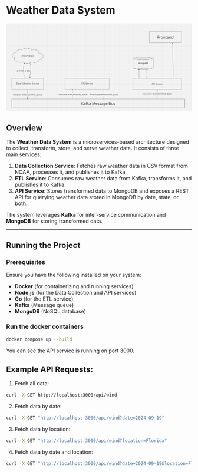 # Weather Data System

![System high level diagram](system.png)

## Overview

The **Weather Data System** is a microservices-based architecture designed to collect, transform, store, and serve weather data. It consists of three main services:
1. **Data Collection Service**: Fetches raw weather data in CSV format from NOAA, processes it, and publishes it to Kafka.
2. **ETL Service**: Consumes raw weather data from Kafka, transforms it, and publishes it to Kafka.
3. **API Service**: Stores transformed data to MongoDB and exposes a REST API for querying weather data stored in MongoDB by date, state, or both.

The system leverages **Kafka** for inter-service communication and **MongoDB** for storing transformed data.

---

## Running the Project

### Prerequisites

Ensure you have the following installed on your system:
- **Docker** (for containerizing and running services)
- **Node.js** (for the Data Collection and API services)
- **Go** (for the ETL service)
- **Kafka** (Message queue)
- **MongoDB** (NoSQL database)

### Run the docker containers
```bash
docker compose up --build
```
You can see the API service is running on port 3000.

## Example API Requests:
1. Fetch all data:
```bash
curl -X GET http://localhost:3000/api/wind
```
2. Fetch data by date:
```bash
curl -X GET "http://localhost:3000/api/wind?date=2024-09-19"
```
3. Fetch data by location:
```bash
curl -X GET "http://localhost:3000/api/wind?location=Florida"
```
4. Fetch data by date and location:
```bash
curl -X GET "http://localhost:3000/api/wind?date=2024-09-19&location=Florida"
```
